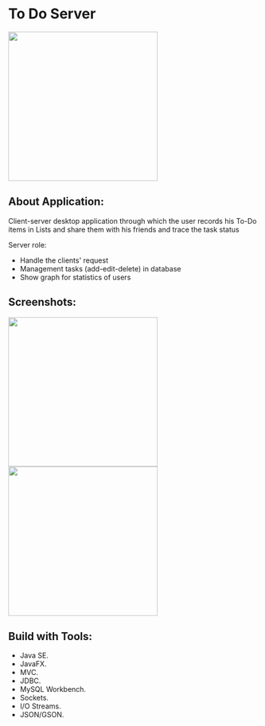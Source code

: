 # To Do Server
<img src="https://user-images.githubusercontent.com/44899782/79294131-b94a2780-7ed5-11ea-9d0a-fffddaf3af51.jpg" height = 300 >


## About Application:
Client-server desktop application through which the user records his To-Do items in Lists and share them with his friends and trace the task status

Server role:
- Handle the clients' request 
- Management tasks (add-edit-delete) in database
- Show graph for statistics of users


## Screenshots:
<div>
<img src= "https://user-images.githubusercontent.com/44899782/79294424-6fae0c80-7ed6-11ea-99a7-4b98343f3c65.png" width = 300>
<img src= "https://user-images.githubusercontent.com/44899782/79294426-7177d000-7ed6-11ea-8114-f5b828eaed32.png" width = 300>
</div>


## Build with Tools:
- Java SE.
- JavaFX.
- MVC.
- JDBC.
- MySQL Workbench.
- Sockets.
- I/O Streams.
- JSON/GSON.
